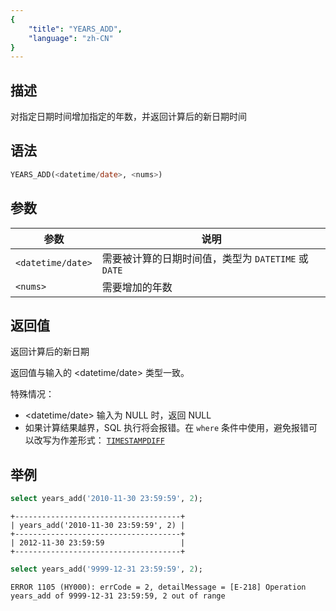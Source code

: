 ```yaml
---
{
    "title": "YEARS_ADD",
    "language": "zh-CN"
}
---
```


<!-- 
Licensed to the Apache Software Foundation (ASF) under one
or more contributor license agreements.  See the NOTICE file
distributed with this work for additional information
regarding copyright ownership.  The ASF licenses this file
to you under the Apache License, Version 2.0 (the
"License"); you may not use this file except in compliance
with the License.  You may obtain a copy of the License at

  http://www.apache.org/licenses/LICENSE-2.0

Unless required by applicable law or agreed to in writing,
software distributed under the License is distributed on an
"AS IS" BASIS, WITHOUT WARRANTIES OR CONDITIONS OF ANY
KIND, either express or implied.  See the License for the
specific language governing permissions and limitations
under the License.
-->

## 描述

对指定日期时间增加指定的年数，并返回计算后的新日期时间

## 语法

```sql
YEARS_ADD(<datetime/date>, <nums>)
```

## 参数

| 参数                | 说明            |
|-------------------|---------------|
| `<datetime/date>` | 需要被计算的日期时间值，类型为 `DATETIME` 或 `DATE` |
| `<nums>`          | 需要增加的年数 |

## 返回值

返回计算后的新日期

返回值与输入的 <datetime/date> 类型一致。

特殊情况：

- <datetime/date> 输入为 NULL 时，返回 NULL
- 如果计算结果越界，SQL 执行将会报错。在 `where` 条件中使用，避免报错可以改写为作差形式： [`TIMESTAMPDIFF`](./timestampdiff)

## 举例

```sql
select years_add('2010-11-30 23:59:59', 2);
```

```text
+-------------------------------------+
| years_add('2010-11-30 23:59:59', 2) |
+-------------------------------------+
| 2012-11-30 23:59:59                 |
+-------------------------------------+
```

```sql
select years_add('9999-12-31 23:59:59', 2);
```

```text
ERROR 1105 (HY000): errCode = 2, detailMessage = [E-218] Operation years_add of 9999-12-31 23:59:59, 2 out of range
```

